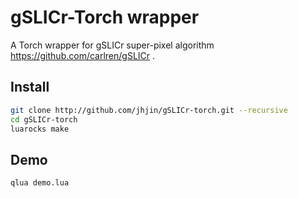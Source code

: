 # gSLICr-Torch wrapper

A Torch wrapper for gSLICr super-pixel algorithm
https://github.com/carlren/gSLICr .


## Install

```bash
git clone http://github.com/jhjin/gSLICr-torch.git --recursive
cd gSLICr-torch
luarocks make
```


## Demo

```bash
qlua demo.lua
```
